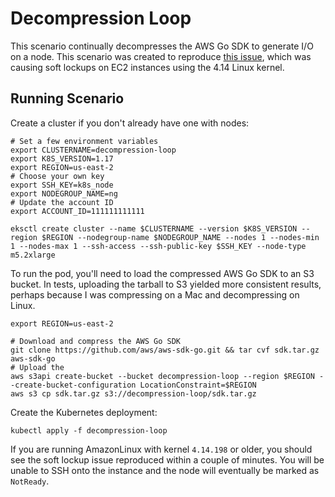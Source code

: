 # Decompression Loop

This scenario continually decompresses the AWS Go SDK to generate I/O on a node. This scenario was created to reproduce [this issue](https://github.com/awslabs/amazon-eks-ami/issues/454), which was causing soft lockups on EC2 instances using the 4.14 Linux kernel.

## Running Scenario

Create a cluster if you don't already have one with nodes:

```
# Set a few environment variables
export CLUSTERNAME=decompression-loop
export K8S_VERSION=1.17
export REGION=us-east-2
# Choose your own key
export SSH_KEY=k8s_node
export NODEGROUP_NAME=ng
# Update the account ID
export ACCOUNT_ID=111111111111

eksctl create cluster --name $CLUSTERNAME --version $K8S_VERSION --region $REGION --nodegroup-name $NODEGROUP_NAME --nodes 1 --nodes-min 1 --nodes-max 1 --ssh-access --ssh-public-key $SSH_KEY --node-type m5.2xlarge
```

To run the pod, you'll need to load the compressed AWS Go SDK to an S3 bucket. In tests, uploading the tarball to S3 yielded more consistent results, perhaps because I was compressing on a Mac and decompressing on Linux.

```
export REGION=us-east-2

# Download and compress the AWS Go SDK
git clone https://github.com/aws/aws-sdk-go.git && tar cvf sdk.tar.gz aws-sdk-go
# Upload the 
aws s3api create-bucket --bucket decompression-loop --region $REGION --create-bucket-configuration LocationConstraint=$REGION
aws s3 cp sdk.tar.gz s3://decompression-loop/sdk.tar.gz
```

Create the Kubernetes deployment:

```
kubectl apply -f decompression-loop
```

If you are running AmazonLinux with kernel `4.14.198` or older, you should see the soft lockup issue reproduced within a couple of minutes. You will be unable to SSH onto the instance and the node will eventually be marked as `NotReady`.
